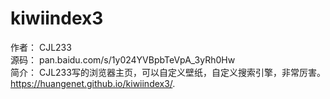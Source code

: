 # kiwiindex3
作者： CJL233<br>
源码： pan.baidu.com/s/1y024YVBpbTeVpA_3yRh0Hw
<br>
简介： CJL233写的浏览器主页，可以自定义壁纸，自定义搜索引擎，非常厉害。
<br>
https://huangenet.github.io/kiwiindex3/.
